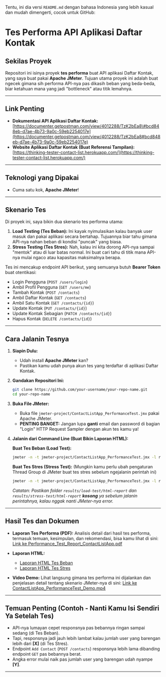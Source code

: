 Tentu, ini dia versi `README.md` dengan bahasa Indonesia yang lebih kasual dan mudah dimengerti, cocok untuk GitHub:

# Tes Performa API Aplikasi Daftar Kontak

## Sekilas Proyek

Repositori ini isinya proyek **tes performa** buat API aplikasi Daftar Kontak, yang saya buat pakai **Apache JMeter**. Tujuan utama proyek ini adalah buat ngecek gimana sih performa API-nya pas dikasih beban yang beda-beda, biar ketahuan mana yang jadi "bottleneck" atau titik lemahnya.

-----

## Link Penting

  * **Dokumentasi API Aplikasi Daftar Kontak:** [https://documenter.getpostman.com/view/4012288/TzK2bEa8\#bcd848eb-d7ae-4b73-9a0c-59eb2254017e](https://documenter.getpostman.com/view/4012288/TzK2bEa8#bcd848eb-d7ae-4b73-9a0c-59eb2254017e)
  * **Website Aplikasi Daftar Kontak (Buat Referensi Tampilan):** [https://thinking-tester-contact-list.herokuapp.com/](https://thinking-tester-contact-list.herokuapp.com/)

-----

## Teknologi yang Dipakai

  * Cuma satu kok, **Apache JMeter**\!

-----

## Skenario Tes

Di proyek ini, saya bikin dua skenario tes performa utama:

1.  **Load Testing (Tes Beban):** Ini kayak nyimulasikan kalau banyak user masuk dan pakai aplikasi secara bertahap. Tujuannya biar tahu gimana API-nya nahan beban di kondisi "puncak" yang biasa.
2.  **Stress Testing (Tes Stres):** Nah, kalau ini kita dorong API-nya sampai "mentok" atau di luar batas normal. Ini buat cari tahu di titik mana API-nya mulai ngaco atau kapasitas maksimalnya berapa.

Tes ini mencakup endpoint API berikut, yang semuanya butuh **Bearer Token** buat otentikasi:

  * Login Pengguna (`POST /users/login`)
  * Ambil Profil Pengguna (`GET /users/me`)
  * Tambah Kontak (`POST /contacts`)
  * Ambil Daftar Kontak (`GET /contacts`)
  * Ambil Satu Kontak (`GET /contacts/{id}`)
  * Update Kontak (`PUT /contacts/{id}`)
  * Update Kontak Sebagian (`PATCH /contacts/{id}`)
  * Hapus Kontak (`DELETE /contacts/{id}`)

-----

## Cara Jalanin Tesnya

1.  **Siapin Dulu:**

      * Udah install **Apache JMeter** kan?
      * Pastikan kamu udah punya akun tes yang terdaftar di aplikasi Daftar Kontak.

2.  **Gandakan Repositori Ini:**

    ```bash
    git clone https://github.com/your-username/your-repo-name.git
    cd your-repo-name
    ```

3.  **Buka File JMeter:**

      * Buka file `jmeter-project/ContactListApp_PerformanceTest.jmx` pakai Apache JMeter.
      * **PENTING BANGET:** Jangan lupa **ganti** email dan password di bagian "Login" HTTP Request Sampler dengan akun tes kamu ya\!

4.  **Jalanin dari Command Line (Buat Bikin Laporan HTML):**

    **Buat Tes Beban (Load Test):**

    ```bash
    jmeter -n -t jmeter-project/ContactListApp_PerformanceTest.jmx -l results/load-test/results.jtl -e -o results/load-test/html-report
    ```

    **Buat Tes Stres (Stress Test):**
    (Mungkin kamu perlu ubah pengaturan Thread Group di JMeter buat tes stres sebelum ngejalanin perintah ini)

    ```bash
    jmeter -n -t jmeter-project/ContactListApp_PerformanceTest.jmx -l results/stress-test/results.jtl -e -o results/stress-test/html-report
    ```

    *Catatan: Pastikan folder `results/load-test/html-report` dan `results/stress-test/html-report` **kosong** ya sebelum jalanin perintahnya, kalau nggak nanti JMeter-nya error.*

-----

## Hasil Tes dan Dokumen

  * **Laporan Tes Performa (PDF):**
    Analisis detail dari hasil tes performa, termasuk temuan, kesimpulan, dan rekomendasi, bisa kamu lihat di sini:
    [Link ke Performance\_Test\_Report\_ContactListApp.pdf](https://www.google.com/search?q=documentation/Performance_Test_Report_ContactListApp.pdf)

  * **Laporan HTML:**

      * [Laporan HTML Tes Beban](https://www.google.com/search?q=results/load-test/html-report/index.html)
      * [Laporan HTML Tes Stres](https://www.google.com/search?q=results/stress-test/html-report/index.html)

  * **Video Demo:**
    Lihat langsung gimana tes performa ini dijalankan dan penjelasan detail tentang skenario JMeter-nya di sini:
    [Link ke ContactListApp\_PerformanceTest\_Demo.mp4](https://www.google.com/search?q=video/ContactListApp_PerformanceTest_Demo.mp4)

-----

## Temuan Penting (Contoh - Nanti Kamu Isi Sendiri Ya Setelah Tes)

  * API-nya lumayan cepet responsnya pas bebannya ringan sampai sedang (di Tes Beban).
  * Tapi, responsnya jadi jauh lebih lambat kalau jumlah user yang barengan lebih dari **[X]** (di Tes Stres).
  * Endpoint `Add Contact` (`POST /contacts`) responsnya lebih lama dibanding endpoint `GET` pas bebannya berat.
  * Angka error mulai naik pas jumlah user yang barengan udah nyampe **[Y]**.

-----